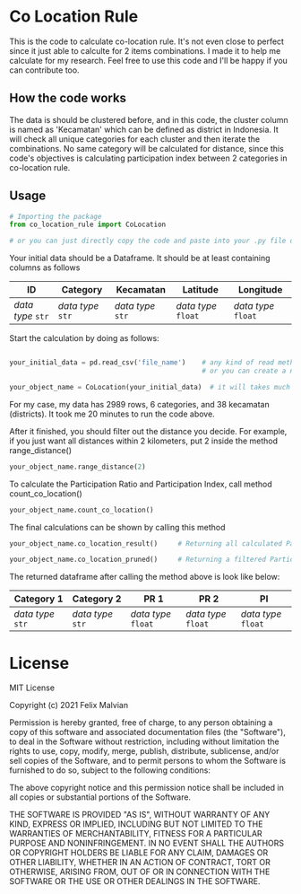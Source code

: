 # Co Location Rule
This is the code to calculate co-location rule. It's not even close to perfect since it just able to calculte for 2 items combinations.
I made it to help me calculate for my research. Feel free to use this code and I'll be happy if you can contribute too.

## How the code works
The data is should be clustered before, and in this code, the cluster column is named as 'Kecamatan' which can be defined as district in Indonesia.
It will check all unique categories for each cluster and then iterate the combinations.
No same category will be calculated for distance, since this code's objectives is calculating participation index between 2 categories in co-location rule.

## Usage
```python
# Importing the package
from co_location_rule import CoLocation

# or you can just directly copy the code and paste into your .py file or jupyter notebook
```

Your initial data should be a Dataframe. It should be at least containing columns as follows

ID | Category | Kecamatan | Latitude | Longitude
--|--|--|--|--
*data type* `str` | *data type* `str` | *data type* `str` | *data type* `float` | *data type* `float`


Start the calculation by doing as follows:
```python

your_initial_data = pd.read_csv('file_name')    # any kind of read method should do great, just choose that suits you
                                                # or you can create a new dataframe from scratch

your_object_name = CoLocation(your_initial_data)  # it will takes much time depending the size of your data
```
For my case, my data has 2989 rows, 6 categories, and 38 kecamatan (districts).
It took me 20 minutes to run the code above.

After it finished, you should filter out the distance you decide.
For example, if you just want all distances within 2 kilometers, put 2 inside the method range_distance()
```python
your_object_name.range_distance(2)
```

To calculate the Participation Ratio and Participation Index, call method count_co_location()
```python
your_object_name.count_co_location()
```

The final calculations can be shown by calling this method
```python
your_object_name.co_location_result()     # Returning all calculated Participation Ratio and Participation Index

your_object_name.co_location_pruned()     # Returning a filtered Participation Index above 50%
```

The returned dataframe after calling the method above is look like below:

Category 1 | Category 2 | PR 1 | PR 2 | PI
--|--|--|--|--
*data type* `str` | *data type* `str` | *data type* `float` | *data type* `float` | *data type* `float`



# License
MIT License

Copyright (c) 2021 Felix Malvian

Permission is hereby granted, free of charge, to any person obtaining a copy
of this software and associated documentation files (the "Software"), to deal
in the Software without restriction, including without limitation the rights
to use, copy, modify, merge, publish, distribute, sublicense, and/or sell
copies of the Software, and to permit persons to whom the Software is
furnished to do so, subject to the following conditions:

The above copyright notice and this permission notice shall be included in all
copies or substantial portions of the Software.

THE SOFTWARE IS PROVIDED "AS IS", WITHOUT WARRANTY OF ANY KIND, EXPRESS OR
IMPLIED, INCLUDING BUT NOT LIMITED TO THE WARRANTIES OF MERCHANTABILITY,
FITNESS FOR A PARTICULAR PURPOSE AND NONINFRINGEMENT. IN NO EVENT SHALL THE
AUTHORS OR COPYRIGHT HOLDERS BE LIABLE FOR ANY CLAIM, DAMAGES OR OTHER
LIABILITY, WHETHER IN AN ACTION OF CONTRACT, TORT OR OTHERWISE, ARISING FROM,
OUT OF OR IN CONNECTION WITH THE SOFTWARE OR THE USE OR OTHER DEALINGS IN THE
SOFTWARE.
